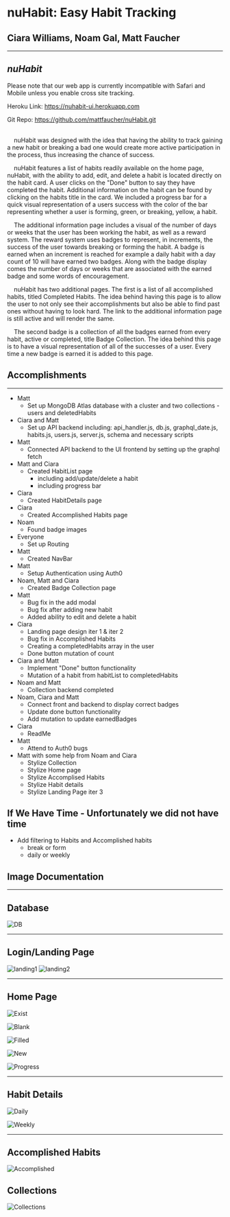 # **nuHabit**: Easy Habit Tracking

## Ciara Williams, Noam Gal, Matt Faucher

---

## **_nuHabit_**

Please note that our web app is currently incompatible with Safari and Mobile unless you enable cross site tracking.

Heroku Link: https://nuhabit-ui.herokuapp.com

Git Repo: https://github.com/mattfaucher/nuHabit.git
<br>
<br>

&nbsp;&nbsp;&nbsp;&nbsp;nuHabit was designed with the idea that having the ability to track gaining a new habit or breaking a bad one would create more active participation in the process, thus increasing the chance of success.

&nbsp;&nbsp;&nbsp;&nbsp;nuHabit features a list of habits readily available on the home page, nuHabit, with the ability to add, edit, and delete a habit is located directly on the habit card. A user clicks on the "Done" button to say they have completed the habit. Additional information on the habit can be found by clicking on the habits title in the card. We included a progress bar for a quick visual representation of a users success with the color of the bar representing whether a user is forming, green, or breaking, yellow, a habit.

&nbsp;&nbsp;&nbsp;&nbsp;The additional information page includes a visual of the number of days or weeks that the user has been working the habit, as well as a reward system. The reward system uses badges to represent, in increments, the success of the user towards breaking or forming the habit. A badge is earned when an increment is reached for example a daily habit with a day count of 10 will have earned two badges. Along with the badge display comes the number of days or weeks that are associated with the earned badge and some words of encouragement.

&nbsp;&nbsp;&nbsp;&nbsp;nuHabit has two additional pages. The first is a list of all accomplished habits, titled Completed Habits. The idea behind having this page is to allow the user to not only see their accomplishments but also be able to find past ones without having to look hard. The link to the additional information page is still active and will render the same.

&nbsp;&nbsp;&nbsp;&nbsp;The second badge is a collection of all the badges earned from every habit, active or completed, title Badge Collection. The idea behind this page is to have a visual representation of all of the successes of a user. Every time a new badge is earned it is added to this page.

## **Accomplishments**

---

- Matt
  - Set up MongoDB Atlas database with a cluster and two collections - users and deletedHabits
- Ciara and Matt
  - Set up API backend including: api_handler.js, db.js, graphql_date.js, habits.js, users.js, server.js, schema and necessary scripts
- Matt
  - Connected API backend to the UI frontend by setting up the graphql fetch
- Matt and Ciara
  - Created HabitList page
    - including add/update/delete a habit
    - including progress bar
- Ciara
  - Created HabitDetails page
- Ciara
  - Created Accomplished Habits page
- Noam
  - Found badge images
- Everyone
  - Set up Routing
- Matt
  - Created NavBar
- Matt
  - Setup Authentication using Auth0
- Noam, Matt and Ciara
  - Created Badge Collection page
- Matt
  - Bug fix in the add modal
  - Bug fix after adding new habit
  - Added ability to edit and delete a habit
- Ciara
  - Landing page design iter 1 & iter 2
  - Bug fix in Accomplished Habits
  - Creating a completedHabits array in the user
  - Done button mutation of count
- Ciara and Matt
  - Implement "Done" button functionality
  - Mutation of a habit from habitList to completedHabits
- Noam and Matt
  - Collection backend completed
- Noam, Ciara and Matt
  - Connect front and backend to display correct badges
  - Update done button functionality
  - Add mutation to update earnedBadges
- Ciara
  - ReadMe
- Matt
  - Attend to Auth0 bugs
- Matt with some help from Noam and Ciara
  - Stylize Collection
  - Stylize Home page
  - Stylize Accomplised Habits
  - Stylize Habit details
  - Stylize Landing Page iter 3

## **If We Have Time - Unfortunately we did not have time**

- Add filtering to Habits and Accomplished habits
  - break or form
  - daily or weekly

## **Image Documentation**

---

## Database

![DB](/readme-images/DB.png)

---

## Login/Landing Page

![landing1](/readme-images/Landing1.png)
![landing2](/readme-images/Landing2.png)

---

## Home Page

![Exist](/readme-images/Existing.png)

![Blank](/readme-images/BlankModal.png)

![Filled](/readme-images/FilledModal.png)

![New](/readme-images/NewHabitAdded.png)

![Progress](/readme-images/ProgressBarDifference.png)

---

## Habit Details

![Daily](/readme-images/Daily.png)

![Weekly](/readme-images/Weekly.png)

---

## Accomplished Habits

![Accomplished](/readme-images/NoAccomplishedHabits.png)

## Collections

![Collections](/readme-images/SH_Collections.png)
